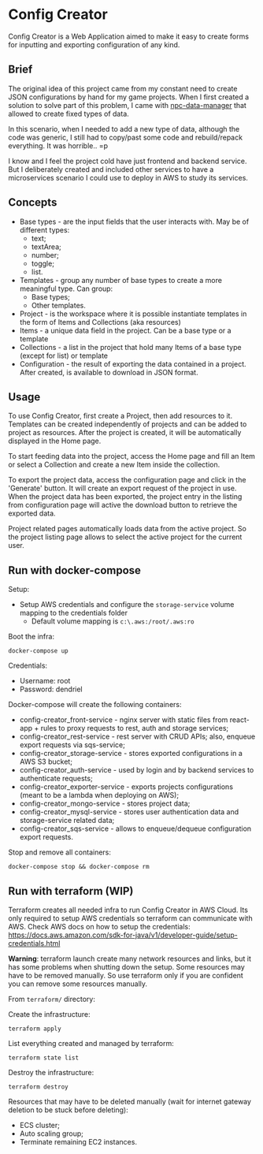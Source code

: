 # Config Creator
Config Creator is a Web Application aimed to make it easy to create forms for inputting and exporting configuration
of any kind.

## Brief
The original idea of this project came from my constant need to create JSON configurations by hand for my game projects.
When I first created a solution to solve part of this problem, I came with [npc-data-manager](https://github.com/dendriel/npc-data-manager-rest)
that allowed to create fixed types of data.

In this scenario, when I needed to add a new type of data, although the code was generic, I still had to
copy/past some code and rebuild/repack everything. It was horrible.. =p

I know and I feel the project cold have just frontend and backend service. But I deliberately created and included other
services to have a microservices scenario I could use to deploy in AWS to study its services.

## Concepts

- Base types - are the input fields that the user interacts with. May be of different types:
    - text;
    - textArea;
    - number;
    - toggle;
    - list.
- Templates - group any number of base types to create a more meaningful type. Can group:
    - Base types;
    - Other templates.
- Project - is the workspace where it is possible instantiate templates in the form of Items and Collections (aka resources)
- Items - a unique data field in the project. Can be a base type or a template
- Collections - a list in the project that hold many Items of a base type (except for list) or template
- Configuration - the result of exporting the data contained in a project. After created, is available to download
in JSON format.


## Usage

To use Config Creator, first create a Project, then add resources to it. Templates can be created independently of projects
and can be added to project as resources. After the project is created, it will be automatically displayed in the Home page.

To start feeding data into the project, access the Home page and fill an Item or select a Collection and create a new Item
inside the collection.

To export the project data, access the configuration page and click in the 'Generate' button. It will create an export request
of the project in use. When the project data has been exported, the project entry in the listing from configuration page will
active the download button to retrieve the exported data.

Project related pages automatically loads data from the active project. So the project listing page allows to select
the active project for the current user.


## Run with docker-compose

Setup:

- Setup AWS credentials and configure the `storage-service` volume mapping to the credentials folder
  - Default volume mapping is `c:\.aws:/root/.aws:ro`

Boot the infra:
```shell
docker-compose up
```

Credentials:
- Username: root
- Password: dendriel

Docker-compose will create the following containers:

- config-creator_front-service - nginx server with static files from react-app + rules to proxy requests to rest, auth and storage services;
- config-creator_rest-service - rest server with CRUD APIs; also, enqueue export requests via sqs-service;
- config-creator_storage-service - stores exported configurations in a AWS S3 bucket;
- config-creator_auth-service - used by login and by backend services to authenticate requests;
- config-creator_exporter-service - exports projects configurations (meant to be a lambda when deploying on AWS);
- config-creator_mongo-service - stores project data;
- config-creator_mysql-service - stores user authentication data and storage-service related data;
- config-creator_sqs-service - allows to enqueue/dequeue configuration export requests.


Stop and remove all containers:
```shell
docker-compose stop && docker-compose rm
```

## Run with terraform (WIP)

Terraform creates all needed infra to run Config Creator in AWS Cloud. Its only required to setup AWS credentials so
terraform can communicate with AWS. Check AWS docs on how to setup the credentials: https://docs.aws.amazon.com/sdk-for-java/v1/developer-guide/setup-credentials.html

**Warning**: terraform launch create many network resources and links, but it has some problems when shutting down
the setup. Some resources may have to be removed manually. So use terraform only if you are confident you can remove
some resources manually. 

From `terraform/` directory:

Create the infrastructure:
```shell
terraform apply
```

List everything created and managed by terraform:
```shell
terraform state list
```

Destroy the infrastructure:
```shell
terraform destroy
```

Resources that may have to be deleted manually (wait for internet gateway deletion to be stuck before deleting):

- ECS cluster;
- Auto scaling group;
- Terminate remaining EC2 instances.
  